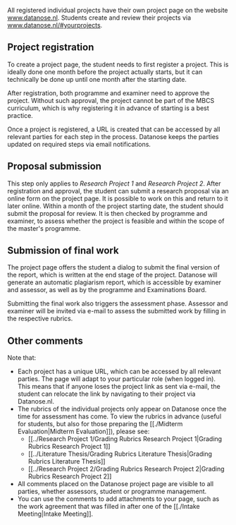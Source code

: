 All registered individual projects have their own project page on the website www.datanose.nl. Students create and review their projects via www.datanose.nl/#yourprojects. 

## Project registration
To create a project page, the student needs to first register a project. This is ideally done one month before the project actually starts, but it can technically be done up until one month after the starting date. 

After registration, both programme and examiner need to approve the project. Without such approval, the project cannot be part of the MBCS curriculum, which is why registering it in advance of starting is a best practice.

Once a project is registered, a URL is created that can be accessed by all relevant parties for each step in the process. Datanose keeps the parties updated on required steps via email notifications.

## Proposal submission
This step only applies to *Research Project 1* and *Research Project 2*. After registration and approval, the student can submit a research proposal via an online form on the project page. It is possible to work on this and return to it later online. Within a month of the project starting date, the student should submit the proposal for review. It is then checked by programme and examiner, to assess whether the project is feasible and within the scope of the master's programme.

## Submission of final work
The project page offers the student a dialog to submit the final version of the report, which is written at the end stage of the project. Datanose will generate an automatic plagiarism report, which is accessible by examiner and assessor, as well as by the programme and Examinations Board.

Submitting the final work also triggers the assessment phase. Assessor and examiner will be invited via e-mail to assess the submitted work by filling in the respective rubrics.

## Other comments

Note that:

- Each project has a unique URL, which can be accessed by all relevant parties. The page will adapt to your particular role (when logged in). This means that if anyone loses the project link as sent via e-mail, the student can relocate the link by navigating to their project via Datanose.nl.
- The rubrics of the individual projects only appear on Datanose once the time for assessment has come. To view the rubrics in advance (useful for students, but also for those preparing the [[./Midterm Evaluation|Midterm Evaluation]]), please see:
	- [[../Research Project 1/Grading Rubrics Research Project 1|Grading Rubrics Research Project 1]]
	- [[../Literature Thesis/Grading Rubrics Literature Thesis|Grading Rubrics Literature Thesis]]
	- [[../Research Project 2/Grading Rubrics Research Project 2|Grading Rubrics Research Project 2]]
- All comments placed on the Datanose project page are visible to all parties, whether assessors, student or programme management.
- You can use the comments to add attachments to your page, such as the work agreement that was filled in after one of the [[./Intake Meeting|Intake Meeting]].